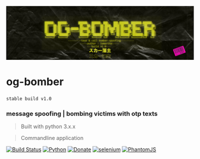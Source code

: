 <img src="image/og-bomber.png" alt="og-bomber">

# og-bomber

`stable build v1.0`

### message spoofing | bombing victims with otp texts

> Built with python 3.x.x

> Commandline application

[![Build Status](https://img.shields.io/badge/version-v01.0-green?style=flat-square)](https://github.com/yunghog/w3bsite13locker)
[![Python](https://img.shields.io/badge/python-3.7-orange?style=flat-square&logo=python)](https://github.com/yunghog/w3bsite13locker)
[![Donate](https://img.shields.io/badge/Paypal-Donate-blue?style=flat-square&logo=paypal)](https://paypal.me/samartha890?locale.x=en_GB)
[![selenium](https://img.shields.io/badge/selenium-3.x-yellow?style=flat-square&logo=PyPi)](https://pypi.org/project/selenium/)
[![PhantomJS](https://img.shields.io/badge/PhattomJS-2.1.x-yellow?style=flat-square&logo=JavaScript)](https://phantomjs.org/download.html)
